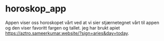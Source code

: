 # horoskop_app
Appen viser oss horoskopet vårt ved at vi sier stjærnetegnet vårt til appen og den viser favoritt fargen og tallet. jeg har brukt apiet https://aztro.sameerkumar.website/?sign=aries&day=today. 
